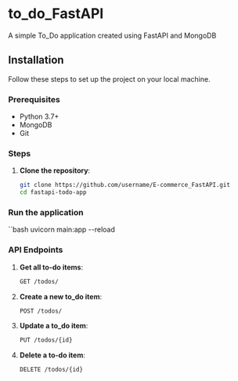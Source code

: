 # to_do_FastAPI
A simple To_Do application created using FastAPI and MongoDB
## Installation

Follow these steps to set up the project on your local machine.

### Prerequisites

- Python 3.7+
- MongoDB
- Git

### Steps

1. **Clone the repository**:
   ```bash
   git clone https://github.com/username/E-commerce_FastAPI.git
   cd fastapi-todo-app
### Run the application
``bash
uvicorn main:app --reload
### API Endpoints
1. **Get all to-do items**:
   ```bash
   GET /todos/
2. **Create a new to_do item**:
   ```bash
   POST /todos/
3. **Update a to_do item**:
   ```bash
   PUT /todos/{id}
4. **Delete a to-do item**:
   ```bash
   DELETE /todos/{id}


